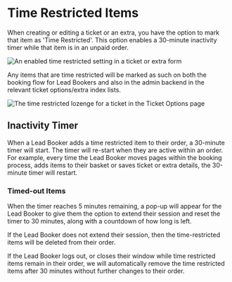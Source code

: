 # Time Restricted Items

When creating or editing a ticket or an extra, you have the option to mark that item as 'Time Restricted'.
This option enables a 30-minute inactivity timer while that item is in an unpaid order.

![An enabled time restricted setting in a ticket or extra form](/images/tickets/time-restricted-setting.png)

Any items that are time restricted will be marked as such on both the booking flow for Lead Bookers and also in the admin backend in the relevant ticket options/extra index lists.

![The time restricted lozenge for a ticket in the Ticket Options page](/images/tickets/time-restricted-lozenge.png)

## Inactivity Timer

When a Lead Booker adds a time restricted item to their order, a 30-minute timer will start.
The timer will re-start when they are active within an order.
For example, every time the Lead Booker moves pages within the booking process, adds items to their basket or saves ticket or extra details, the 30-minute timer will restart.

### Timed-out Items

When the timer reaches 5 minutes remaining, a pop-up will appear for the Lead Booker to give them the option to extend their session and reset the timer to 30 minutes, along with a countdown of how long is left.

If the Lead Booker does not extend their session, then the time-restricted items will be deleted from their order.

If the Lead Booker logs out, or closes their window while time restricted items remain in their order, we will automatically remove the time restricted items after 30 minutes without further changes to their order.
